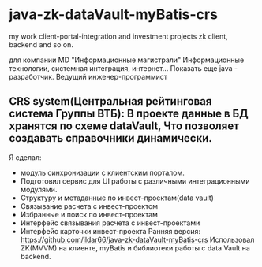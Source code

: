 # java-zk-dataVault-myBatis-crs
my work client-portal-integration and investment projects zk client, backend and so on.

для компании MD "Информационные магистрали"
Информационные технологии, системная интеграция, интернет... Показать еще
java - разработчик. Ведущий инженер-программист

## CRS system(Центральная рейтинговая система Группы ВТБ): В проекте данные в БД хранятся по схеме dataVault, Что позволяет создавать справочники динамически.
Я сделал:
- модуль синхронизации с клиентским порталом.
- Подготовил сервис для UI работы с различными интеграционными модулями.
- Структуру и метаданные по инвест-проектам(data vault)
- Связывание расчета с инвест-проектом
- Избранные и поиск по инвест-проектам
- Интерфейс связывания расчета с инвест-проектами
- Интерфейс карточки инвест-проекта
Ранняя версия: https://github.com/ildar66/java-zk-dataVault-myBatis-crs
Использовал ZK(MVVM) на клиенте, myBatis и библиотеки работы с data Vault на backend.
